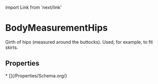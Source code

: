 import Link from 'next/link'

# BodyMeasurementHips

Girth of hips (measured around the buttocks). Used, for example, to fit skirts.

## Properties

<Grid>
* [](/Properties/Schema.org/)

</Grid>

